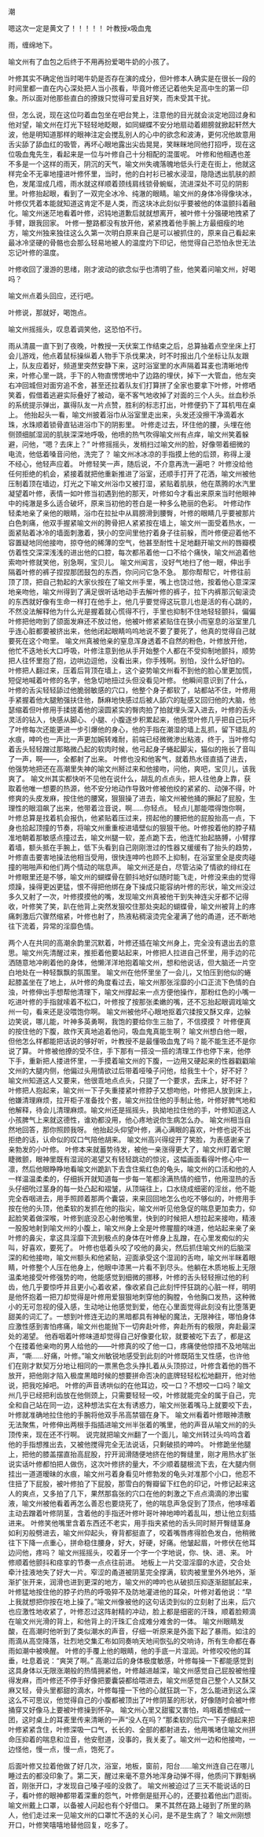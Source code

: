 潮

嗯这次一定是黄文了！！！！！
叶教授x吸血鬼







雨，缠绵地下。

喻文州有了血包之后终于不用再扮爱喝牛奶的小孩了。

叶修其实不确定他当时喝牛奶是否存在演的成分，但叶修本人确实是在很长一段的时间里都一直在内心深处把人当小孩看，毕竟叶修还记着他失足高中生的第一印象。所以面对他那些直白的撩拨只觉得可爱且好笑，而未受其干扰。

但，怎么说，现在这位叼着血包坐在吧台凳上，注意他的目光就会淡定地回过身和他对望，喻文州在灯光下轻轻地眨眼，如同蝴蝶不安分地扇动着翅膀就掀起轩然大波，他是明知道那样的眼神注定会搅乱别人的心中的欲念和波涛，更何况他故意用舌尖舔了舔血红的吸管，再坏心眼地露出尖齿晃晃，笑眯眯地同他打招呼，现在这位吸血鬼先生，看起来是一位与叶修自己十分相配的混蛋呢。
叶修和他相遇也差不多是一个这样的雨天，阴沉的天气，喻文州失魂落魄地低头行走在街上，他就这样完全不无辜地撞进叶修怀里，当时，他的白衬衫已被水浸湿，隐隐透出肌肤的颜色，发尾湿成几绺，雨水就这样顺着颈线肩线锁骨蜿蜒，流进深处不可见的阴影里。叶修抬起眼，看到了一双完全冰冷、纯澈的眼睛。喻文州的身体冷得像块冰，叶修仅凭着本能就知道这肯定不是人类，而这块冰此刻似乎要被他的体温颤抖着融化。喻文州迷茫地看着叶修，迟钝地道歉后就就想离开，被叶修十分强硬地拽紧了手臂，跟我回家。
叶修一整路都没有放开他，紧紧拽着他手腕上方最细瘦的地方，喻文州独来独往这么久第一次明白原来自己是可以被抓住的，原来自己看起来最冰冷坚硬的骨骼也会那么轻易地被人的温度灼下印记，他觉得自己恐怕永世无法忘记叶修的温度。

叶修收回了漫游的思绪，刚才波动的欲念似乎也清明了些，他笑着问喻文州，好喝吗？

喻文州点着头回应，还行吧。

叶修说，那就好，喝饱点。

喻文州摇摇头，叹息着调笑他，这恐怕不行。





雨从清晨一直下到了夜晚，叶教授一天伏案工作结束之后，总算抽着点空坐床上打会儿游戏，他点着鼠标操纵着人物手下杀伐果决，时不时报出几个坐标让队友跟上，队友应着好，频道里突然安静下来，这时浴室里的水声隔着耳麦也清晰地传来，叶修心里一跳，手下的人物直愣愣地中了边路的埋伏，掉下一大管血，他左突右冲回城但对面穷追不舍，甚至还拉着队友们打算拼了全家也要拿下叶修，叶修哂笑着，假借着逃避实际叠好了被动，毫不客气地收掉了对面的三个人头。丝血秒杀的系统提示弹出，赢得队友一片点赞，胜利的标志打出，叶修便扔下了耳机甩在桌上。
他抬起头一看，喻文州披着浴巾从浴室里走出来，头发还没擦干净滴着水珠，水珠顺着锁骨直钻进浴巾下的阴影里。
叶修走过去，环住他的腰，头埋在他侧颈细腻湿润的肌肤深深地呼吸，他喷的热气吹得喻文州有点痒，喻文州笑着躲避，问他，“嗯？去床上？”
叶修摇摇头，发梢扫过喻文州的脸，好像带着细微的电流，他低着嗓音问他，洗完了？
喻文州冰冰凉的手指摸上他的后颈，称得上漫不经心，他轻声应着。
叶修轻笑一声，随后说，不介意再洗一遍吧？
叶修没给他任何拒绝的机会，紧接着就把他重新推进了浴室，还顺手打开了花洒，喻文州被他压制着顶在墙边，灯光之下喻文州浴巾又被打湿，紧贴着肌肤，他在蒸腾的水汽里凝望着叶修，表情一如叶修当初遇到他的那天，叶修如今才看出来原来当时他眼神中的纯澈是多么适合破坏，原来当初他的苍白是一种多么艳丽的色彩。
叶修动作轻柔地亲了亲他的眼睛，浴巾在拉扯中从肩膀滑到腰臀，叶修的眼睛几乎要被那片白色刺痛，他双手握紧喻文州的胯骨把人紧紧按在墙上，喻文州一面受着热水，一面紧贴着冰冷的墙面刺激着，狭小的空间里他拧着身子往前躲，而叶修便迎着他不容置疑地同他接吻，掠夺他的稀薄的空气，他甚至耐性十足地翻开喻文州的唇瓣模仿着性交深深浅浅的进出他的口腔，每次都吊着他一口不给个痛快，喻文州追着他索吻叶修就笑他，别急啊，宝贝儿。
喻文州闻言，没好气地扫了他一眼，伸出手隔着叶修的裤子捏捏那团鼓包的东西，你问问它急不急。
那你帮帮它，叶修往前顶了顶，把自己勃起的大家伙按在了喻文州手里，嘴上也饶过他，按着他心意深深地亲吻他，喻文州得到了满足很听话地动手去解叶修的裤子，拉下内裤那沉甸滚烫的东西就好像有生命一样打在他手上，他几乎要觉得这玩意儿也是活的有心跳的，不然没法解释他为什么光是握着就心慌得不行，手里也抑制不住地轻轻颤抖，偏偏叶修把他吻到了颌面发麻还不放过他，他被叶修紧紧贴住在狭小而窒息的浴室里几乎连心脏都要被挤出来，他他闭起眼睛呜呜地说不要了要死了，他真的觉得自己就要死在这个吻里。
喻文州真被他亲的窒息浑身透着不自然的粉色，叶修放开他，他忙不迭地长大口呼吸，叶修注意到他从手开始整个人都在不受抑制地颤抖，顺势把人往怀里抱了抱，边哄边逗他，没看出来，你手残啊。别怕，没什么好怕的。
叶修把人翻过来，压着后背顶在墙上，这个姿势喻文州看不到他的脸心里更加慌，短促地喊着叶修的名字，他急切地扭过头但没看见叶修。
他瞬间意识到了什么，叶修的舌尖轻轻舔过他脆弱敏感的穴口，他整个身子都软了，站都站不住，叶修用手紧握着他大腿勉强扶住他，酥麻地快感过后被人舔穴的耻感又回归他的大脑，他瑟缩着但叶修用手揉搓着他的滚圆紧实的臀肉拍了拍就埋头深入进去，叶修的舌头灵活的钻入，快感从脚心、小腿、小腹逐步积累起来，他感觉叶修几乎把自己玩坏了叶修每次还能更进一步引爆他的身心，他的手指在潮湿的墙上乱抓，留下错乱的水痕，呻吟也一声比一声更加婉转难耐，前端已经微微渗出粘液，终于，当叶修勾着舌头轻轻蹭过那略微凸起的软肉时候，他弓起身子蜷起脚尖，猫似的拖长了音叫了一声，啊——，全都射了出来。
叶修也没和他客气，就着热水径直插了进去，他强势地把还在高潮里失神的喻文州掰过来和他接吻，问他，爽吧，宝贝儿，该我爽了。
喻文州其实都快听不见他在说什么，胡乱的点点头，把人往他身上靠，获取着他唯一想要的热源，他不安分地动作导致叶修被他绞的紧紧的、动弹不得，叶修爽的头皮发麻，按住他的腰窝，狠狠操了进去，喻文州被他捅的撅起了屁股，生理性的眼泪飙了出来，他带着泣音说，啊……你轻点。
轻点儿那能喂得饱你啊，叶修总算是找着机会报仇，他紧贴着压过来，捞起他的腰把他的屁股抬高一点，下身也拾起顶撞的节奏，将喻文州重重桉进墙壁似的狠狠干他。叶修按着他的脖子精准地朝着那敏感点撞过去，喻文州腿一软，差点跪下去，他连忙抬起胳膊，小臂撑着墙，额头抵在手腕上，低下头看到自己刚刚泄过的性器又缓缓有了抬头的趋势，叶修直击要害地操法他相当受用，很快连呻吟也顾不上抑制，在浴室里全是皮肉碰撞的啪啪声和他们两个情动的喘息声。
喻文州还是白，尽管沾染了情欲的绯红在叶修眼里还是不够，喻文州的蝴蝶骨在颤抖地好似随时能飞走，叶修没来由的觉得烦躁，操得更凶更猛，恨不得把他绑在身下操成只能容纳叶修的形状，喻文州没过多久又射了一次，叶修摸摸他的嘴，发现喻文州真被他干到失神连尖牙都不记得收，叶修笑了笑，趴在他背上突然发狠咬住那处突起的蝴蝶骨，喻文州被背上的疼痛刺激后穴骤然缩紧，叶修也射了，热液粘稠滚烫完全灌满了他的甬道，还不断地往下流着，异常的淫靡色情。

两个人在共同的高潮余韵里沉默着，叶修还插在喻文州身上，完全没有退出去的意思。喻文州先清醒过来，推拒着他要站起来，叶修把人拉进自己怀里，用手边的花洒随意地冲刷着他的身体，他懒洋洋地抱着喻文州，想和他说话，但大脑还一片空白地处在一种轻飘飘的氛围里。
喻文州在他怀里坐了一会儿，又怕压到他似的蜷起膝盖坐在了地上，从叶修的角度看过去，喻文州那张淫靡的小口正流下色情的白浊，叶修伸出手想帮他清理下，喻文州撑起来一点方便他操作，那粉红色的小嘴一吃进叶修的手指就嗦着不松口，叶修按了按那张柔嫩的嘴，还不忘抬起眼调戏喻文州一句，看来还是没喂饱你啊。
喻文州被他坏心眼地抠着穴揉按又酥又痒，边躲边笑说，哪儿能，叶神多英勇啊，我饱的要给你生三胎了，不信摸摸？
叶修便真的按住他的下腹，故作天真地追着他问，吸血鬼真能生啊？
喻文州想白他一眼，但他怎么样都能把话说的够好听，叶教授不是最懂吸血鬼了吗？能不能生还不是你说了算。
叶修被他撩的受不住，手下那有一搭没一搭的清理工作也停下来，他停下手，重新把人搂进怀里，一手摸着喻文州的下腹，一边用又硬起来的性器戳戳喻文州的大腿内侧，他偏过头用情欲过后带着哑嗓子问他，给我生十个，好不好？
喻文州知道这人又要来，他很乖地点点头，只提了一个要求，去床上，好不好？
叶修把人抱起来，喻文州一下子失重搂紧叶修脖子又想吻他，叶修把人放到床上，他嫌清理麻烦，拉开柜子准备找个套，喻文州拉住他的手制止他，叶修好脾气地和他解释，待会儿清理麻烦。喻文州还是摇摇头，执拗地拉住他的手，叶修知道这人小孩脾气上来就这德性，谁劝都没用，他心疼地说你生病怎么办。
喻文州相当自然地回答，那你照顾我呀。
他抬起头仰望叶修，满心满眼的喜欢，叶修也说不出拒绝的话，认命似的叹口气陪他胡来。
喻文州高兴得绽开了笑脸，为表感谢亲了亲勃发的小叶修。
叶修本来就蓄势待发，被他一亲涨得更大了，喻文州盯着它眼睫微颤，眼神里既有湿润的渴望又有轻轻跳动的惊诧，这幅画面看得叶修心中一凛，然后他眼睁睁地看喻文州跪趴下去含住紫红色的龟头，喻文州的口活和他的人一样温温柔柔的，仔细拆开就知道每一步每一笔都涂满热情的细节，他用湿热的舌头仔细吮过茎身的每一处凸起和褶皱，从顶端往上，口水绕成细密的淫丝，他不能完全吞咽进去，用手照顾着那两个囊袋，来来回回地怎么也吃不够似的，叶修用手按在他的头顶，他柔软的发抓在他的指尖，喻文州听见他急促的喘息更加卖力，仰起脸笑着做深喉，叶修到底没忍心射他嘴里，快到的时候把人想拉起来接吻，精液一股股地射到喻文州的小腹上，喻文州身上全是叶修腥膻的味道，他站起来亲了亲叶修的鼻尖，拿这具淫靡下流到极点的身体在叶修身上乱蹭，在心里发痴似的尖叫，好喜欢，要死了。
叶修也低着头咬了咬他的鼻尖，然后抓住喻文州的后脑深深的和他接吻，喻文州额头和他紧贴，迎面承受这个湿润的舌吻，喻文州半眯着眼睛，叶修整个人压在他身上，他眼中漆黑一片看不到尽头。他躺在木质地板上无限温柔地接受叶修强势的吻，他能感觉到细微的挪移，叶修的舌头轻轻擦过他的利齿，他几乎要惊呼并且更小心着收紧，像收紧自己此刻怦怦狂跳的心脏一样，明明是他怀抱着一把刀却觉得是叶修用爱狠狠地刺穿他的胸膛，令他胸口发热，这种微小的无可忽视的侵入感，生动地让他感觉到爱，他在心里面觉得此刻没有比堕落更甜美的词汇了。一想到叶修连无边的黑暗都具有神秘的魔法，无限神往，哪怕身体应激性感到害怕疼痛，喻文州也能抛下一切奔赴叶修，奔赴所有的极限，奔赴最深处的渴望。
他吞咽着叶修味道却觉得自己好像要化软，就要被吃下去了，都是这个在搂着他亲吻的男人给他的——叶修真的咬了他一口，疼痛使他惊措不及地喘出声，“嘶……好痛，叶修。”喻文州敏锐地感受到此刻的叶修既陌生又性感，也许他们在刚才默契万分地让相同的一票黑色念头挣扎着从头顶掠过，叶修含着他的唇不放开，把他刚才陷入极度黑暗时候的想要拼命否决的底牌轻轻松松地翻开，他对他说，把我吃掉吧。
叶修的声音诱哄似的在他耳边，咬一口？不想咬一口吗？喻文州几乎已经把利齿放在他侧颈上，只需要轻轻一咬，叶修就能完全的属于自己，完全和自己站在同一边，这种想法实在太有诱惑力，喻文州张着嘴马上就要咬下去，叶修就准确地拉住他的手腕将他双手吊高禁锢在身下。
喻文州看着叶修眼神溃散无法聚焦，叶修伸出两根手指插进喻文州半张着的嘴里，他的声音从喻文州的的头顶传来，现在还不行啊。
说完就把喻文州翻了一个面儿，喻文州转过头呜呜含着他的手指想推出去，又被他搅得完全无法说话，只剩破损的呻吟。
叶修跪坐他腿上，把他的膝盖摆直抬高屁股，拧开润滑随便地挤在他的臀缝里，刚才用热水扩张说实话叶修都怕把人做伤，这次叶修挤的量大，不少顺着腿根流下去，在大腿内侧挂出一道道暧昧的水痕，喻文州弓着身看见叶修勃发的龟头对准那个小口，他忍不住扭了下屁股，被叶修拍了下屁股，那雪白的臀瓣留下红色的印记，叶修记起来这人的爽点，又多拍了几下，果然那翕张的穴口在他的刺激之下点点滴滴的渗出蜜液，喻文州被他看着再怎么善忍也要烧死了，他的喘息声急促到了顶点，他哆嗦着主动去蹭着叶修阴茎，含着他的手指还叶修叶哥叶神地呻吟着乱叫，想让他立刻插进来。
叶修笑他嘴里含着东西还不老实，用手指夹紧他的舌头同时掰开臀缝茎身如利刃般劈进去，喻文州仰起头，脊背都挺直了，咬着嘴唇疼得脸色发白，他稍微往下下降一点重心，拼命稳住腰身，好大，好硬，好痛。他皱起眉，叶修伏在他耳边问他，疼吗？
喻文州摇摇头，咬着牙一个字一个字地说，你、快、进、来。
叶修顺着他颤抖和痉挛的节奏一点点往前进。
地板上一片交湿淫靡的水迹，交合处牵汁挂液地失了好大一片。窄涩的甬道被阴茎完全撑满，软肉被里里外外地外，渐渐扩张开来，润滑也进到更深的地方，喻文州的呻吟也从破损压抑逐渐甜腻起来，叶修猛地按住他的脖子灼热的呼吸猝不及防地灌进他的耳朵，叶修对着他说：“早上我就想把你按在地上操了。”喻文州像被他的这句话烫到似的立刻射了出来，后穴也应激性地收紧了，叶修忍过这阵射精的冲动，脸上都是细密的汗珠，顺着脸颊滴在喻文州光滑的背上，和他背上的汗珠汇合成难分难舍的一体。
喻文州眼睛发酸，在高潮时他听到了类似潮水的声音，仔细一听原来是外面下起了暴雨。如注的雨滴从高空降落，壮烈地交集汇布如同奏响天地间恢弘的交响诗，所有生命都在春雨如潮中被唤醒。
叶修的手覆上他的眼睛，他的手底一片湿润。叶修咬咬他的耳垂，吐息着说：“爽哭了啊。”
高潮过后的身体极度敏感，叶修每操一下都能感觉到这具身体以无限涨潮般的热情拥紧他，叶修越进越深，喻文州感觉自己屁股被他撞得发麻，而叶修还不停手好像把要囊袋都给喂进去，喻文州感觉自己整个人又酥又麻又轻，骨头里都甜的滴水，叶修每撞一下他的心就狂跳一下，怎么能进到这么深这么不可思议，他觉得自己的小腹都被顶出了叶修阴茎的形状，好像随时会被叶修捅穿又好像马上要被叶修操到怀孕。
喻文州心里又甜蜜又害怕，呜咽着想缩成一团，这时桌上的耳麦里传来清晰的一声“没人在吗？”那柔软的后穴一下子绷起来把叶修紧紧含住，叶修深吸一口气，长长的、全部的都射进去，他用嘴堵住喻文州拼命压抑着的喘息和泣音，他安慰道，没事的，我关麦了。喻文州一边和他接吻，一边怪他，慢一点，慢一点，饱死了。

后面叶修又拉着他做了好几次，浴室，地板，窗前，阳台……喻文州连自己在哪儿睡过去的都没印象了。第二天，醒过来毫不意外地浑身动弹不得，他质问下罪魁祸首，刚张开口，才发现自己嗓子哑的没救了。
喻文州被迫过了三天不能说话的日子，看叶修的眼神都带着深重的怨气，叶修倒是挺开心的，还要拉着他出门逛街。
喻文州戴上口罩，以备被人问起也有个好借口。
果不其然在路上碰到了所里的熟人，他们走过来一见喻文州的口罩忙不迭的关心问，是不是生病了？
喻文州刚想开口，叶修笑嘻嘻地替他回复，吃多了。

